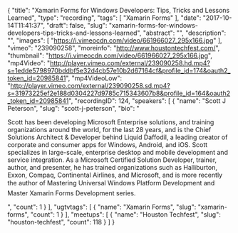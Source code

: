 {
  "title": "Xamarin Forms for Windows Developers: Tips, Tricks and Lessons Learned",
  "type": "recording",
  "tags": [
    "Xamarin Forms"
  ],
  "date": "2017-10-14T11:41:37",
  "draft": false,
  "slug": "xamarin-forms-for-windows-developers-tips-tricks-and-lessons-learned",
  "abstract": "",
  "description": "",
  "images": [
    "https://i.vimeocdn.com/video/661966027_295x166.jpg"
  ],
  "vimeo": "239090258",
  "moreinfo": "http://www.houstontechfest.com/",
  "thumbnail": "https://i.vimeocdn.com/video/661966027_295x166.jpg",
  "mp4Video": "http://player.vimeo.com/external/239090258.hd.mp4?s=1edde5798970bddbf5e32d4cb57e10b2d67164cf&profile_id=174&oauth2_token_id=20985841",
  "mp4VideoLow": "http://player.vimeo.com/external/239090258.sd.mp4?s=31973225ef2e188d0304227d9785c715343607b8&profile_id=164&oauth2_token_id=20985841",
  "recordingID": 124,
  "speakers": [
    {
      "name": "Scott J Peterson",
      "slug": "scott-j-peterson",
      "bio": "<p>Scott has been developing Microsoft Enterprise solutions, and training organizations around the world, for the last 28 years, and is the Chief Solutions Architect & Developer behind Liquid Daffodil, a leading creator of corporate and consumer apps for Windows, Android, and iOS. Scott specializes in large-scale, enterprise desktop and mobile development and service integration. As a Microsoft Certified Solution Developer, trainer, author, and presenter, he has trained organizations such as Halliburton, Exxon, Compaq, Continental Airlines, and Microsoft, and is more recently the author of Mastering Universal Windows Platform Development and Master Xamarin Forms Development series.</p>",
      "count": 1
    }
  ],
  "ugtvtags": [
    {
      "name": "Xamarin Forms",
      "slug": "xamarin-forms",
      "count": 1
    }
  ],
  "meetups": [
    {
      "name": "Houston Techfest",
      "slug": "houston-techfest",
      "count": 118
    }
  ]
}